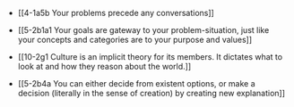 - [[4-1a5b Your problems precede any conversations]]
- [[5-2b1a1 Your goals are gateway to your problem-situation, just like your concepts and categories are to your purpose and values]]
- [[10-2g1 Culture is an implicit theory for its members. It dictates what to look at and how they reason about the world.]]

- [[5-2b4a You can either decide from existent options, or make a decision (literally in the sense of creation) by creating new explanation]]
